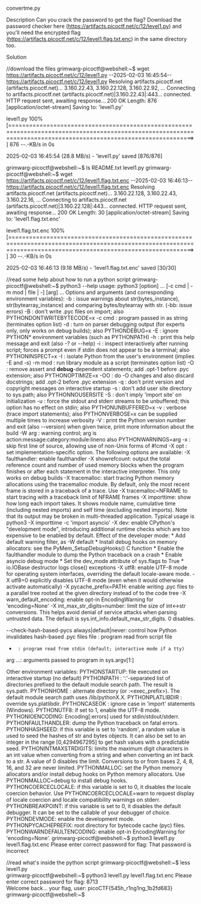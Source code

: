 convertme.py

Description
Can you crack the password to get the flag? Download the password checker here (https://artifacts.picoctf.net/c/12/level1.py) and you'll need the encrypted flag (https://artifacts.picoctf.net/c/12/level1.flag.txt.enc) in the same directory too.

Solution

//download the files
grimwarg-picoctf@webshell:~$ wget https://artifacts.picoctf.net/c/12/level1.py
--2025-02-03 16:45:54--  https://artifacts.picoctf.net/c/12/level1.py
Resolving artifacts.picoctf.net (artifacts.picoctf.net)... 3.160.22.43, 3.160.22.128, 3.160.22.92, ...
Connecting to artifacts.picoctf.net (artifacts.picoctf.net)|3.160.22.43|:443... connected.
HTTP request sent, awaiting response... 200 OK
Length: 876 [application/octet-stream]
Saving to: 'level1.py'

level1.py                                                           100%[=================================================================================================================================================================>]     876  --.-KB/s    in 0s      

2025-02-03 16:45:54 (28.8 MB/s) - 'level1.py' saved [876/876]

grimwarg-picoctf@webshell:~$ ls
README.txt  level1.py
grimwarg-picoctf@webshell:~$ wget https://artifacts.picoctf.net/c/12/level1.flag.txt.enc
--2025-02-03 16:46:13--  https://artifacts.picoctf.net/c/12/level1.flag.txt.enc
Resolving artifacts.picoctf.net (artifacts.picoctf.net)... 3.160.22.128, 3.160.22.43, 3.160.22.16, ...
Connecting to artifacts.picoctf.net (artifacts.picoctf.net)|3.160.22.128|:443... connected.
HTTP request sent, awaiting response... 200 OK
Length: 30 [application/octet-stream]
Saving to: 'level1.flag.txt.enc'

level1.flag.txt.enc                                                 100%[=================================================================================================================================================================>]      30  --.-KB/s    in 0s      

2025-02-03 16:46:13 (9.18 MB/s) - 'level1.flag.txt.enc' saved [30/30]

//read some help about how to run a python script
grimwarg-picoctf@webshell:~$ python3 --help
usage: python3 [option] ... [-c cmd | -m mod | file | -] [arg] ...
Options and arguments (and corresponding environment variables):
-b     : issue warnings about str(bytes_instance), str(bytearray_instance)
         and comparing bytes/bytearray with str. (-bb: issue errors)
-B     : don't write .pyc files on import; also PYTHONDONTWRITEBYTECODE=x
-c cmd : program passed in as string (terminates option list)
-d     : turn on parser debugging output (for experts only, only works on
         debug builds); also PYTHONDEBUG=x
-E     : ignore PYTHON* environment variables (such as PYTHONPATH)
-h     : print this help message and exit (also -? or --help)
-i     : inspect interactively after running script; forces a prompt even
         if stdin does not appear to be a terminal; also PYTHONINSPECT=x
-I     : isolate Python from the user's environment (implies -E and -s)
-m mod : run library module as a script (terminates option list)
-O     : remove assert and __debug__-dependent statements; add .opt-1 before
         .pyc extension; also PYTHONOPTIMIZE=x
-OO    : do -O changes and also discard docstrings; add .opt-2 before
         .pyc extension
-q     : don't print version and copyright messages on interactive startup
-s     : don't add user site directory to sys.path; also PYTHONNOUSERSITE
-S     : don't imply 'import site' on initialization
-u     : force the stdout and stderr streams to be unbuffered;
         this option has no effect on stdin; also PYTHONUNBUFFERED=x
-v     : verbose (trace import statements); also PYTHONVERBOSE=x
         can be supplied multiple times to increase verbosity
-V     : print the Python version number and exit (also --version)
         when given twice, print more information about the build
-W arg : warning control; arg is action:message:category:module:lineno
         also PYTHONWARNINGS=arg
-x     : skip first line of source, allowing use of non-Unix forms of #!cmd
-X opt : set implementation-specific option. The following options are available:
         -X faulthandler: enable faulthandler
         -X showrefcount: output the total reference count and number of used
             memory blocks when the program finishes or after each statement in the
             interactive interpreter. This only works on debug builds
         -X tracemalloc: start tracing Python memory allocations using the
             tracemalloc module. By default, only the most recent frame is stored in a
             traceback of a trace. Use -X tracemalloc=NFRAME to start tracing with a
             traceback limit of NFRAME frames
         -X importtime: show how long each import takes. It shows module name,
             cumulative time (including nested imports) and self time (excluding
             nested imports). Note that its output may be broken in multi-threaded
             application. Typical usage is python3 -X importtime -c 'import asyncio'
         -X dev: enable CPython's "development mode", introducing additional runtime
             checks which are too expensive to be enabled by default. Effect of the
             developer mode:
                * Add default warning filter, as -W default
                * Install debug hooks on memory allocators: see the PyMem_SetupDebugHooks()
                  C function
                * Enable the faulthandler module to dump the Python traceback on a crash
                * Enable asyncio debug mode
                * Set the dev_mode attribute of sys.flags to True
                * io.IOBase destructor logs close() exceptions
         -X utf8: enable UTF-8 mode for operating system interfaces, overriding the default
             locale-aware mode. -X utf8=0 explicitly disables UTF-8 mode (even when it would
             otherwise activate automatically)
         -X pycache_prefix=PATH: enable writing .pyc files to a parallel tree rooted at the
             given directory instead of to the code tree
         -X warn_default_encoding: enable opt-in EncodingWarning for 'encoding=None'
         -X int_max_str_digits=number: limit the size of int<->str conversions.
             This helps avoid denial of service attacks when parsing untrusted data.
             The default is sys.int_info.default_max_str_digits.  0 disables.

--check-hash-based-pycs always|default|never:
    control how Python invalidates hash-based .pyc files
file   : program read from script file
-      : program read from stdin (default; interactive mode if a tty)
arg ...: arguments passed to program in sys.argv[1:]

Other environment variables:
PYTHONSTARTUP: file executed on interactive startup (no default)
PYTHONPATH   : ':'-separated list of directories prefixed to the
               default module search path.  The result is sys.path.
PYTHONHOME   : alternate <prefix> directory (or <prefix>:<exec_prefix>).
               The default module search path uses <prefix>/lib/pythonX.X.
PYTHONPLATLIBDIR : override sys.platlibdir.
PYTHONCASEOK : ignore case in 'import' statements (Windows).
PYTHONUTF8: if set to 1, enable the UTF-8 mode.
PYTHONIOENCODING: Encoding[:errors] used for stdin/stdout/stderr.
PYTHONFAULTHANDLER: dump the Python traceback on fatal errors.
PYTHONHASHSEED: if this variable is set to 'random', a random value is used
   to seed the hashes of str and bytes objects.  It can also be set to an
   integer in the range [0,4294967295] to get hash values with a
   predictable seed.
PYTHONINTMAXSTRDIGITS: limits the maximum digit characters in an int value
   when converting from a string and when converting an int back to a str.
   A value of 0 disables the limit.  Conversions to or from bases 2, 4, 8,
   16, and 32 are never limited.
PYTHONMALLOC: set the Python memory allocators and/or install debug hooks
   on Python memory allocators. Use PYTHONMALLOC=debug to install debug
   hooks.
PYTHONCOERCECLOCALE: if this variable is set to 0, it disables the locale
   coercion behavior. Use PYTHONCOERCECLOCALE=warn to request display of
   locale coercion and locale compatibility warnings on stderr.
PYTHONBREAKPOINT: if this variable is set to 0, it disables the default
   debugger. It can be set to the callable of your debugger of choice.
PYTHONDEVMODE: enable the development mode.
PYTHONPYCACHEPREFIX: root directory for bytecode cache (pyc) files.
PYTHONWARNDEFAULTENCODING: enable opt-in EncodingWarning for 'encoding=None'.
grimwarg-picoctf@webshell:~$ python3 level1.py level1.flag.txt.enc 
Please enter correct password for flag: 
That password is incorrect

//read what's inside the python script
grimwarg-picoctf@webshell:~$ less level1.py                        
grimwarg-picoctf@webshell:~$ python3 level1.py level1.flag.txt.enc 
Please enter correct password for flag: 8713             
Welcome back... your flag, user:
picoCTF{545h_r1ng1ng_1b2fd683}
grimwarg-picoctf@webshell:~$ 